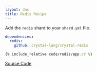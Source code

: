 ```yaml
---
layout: doc
title: Redis Recipe
---
```


Add the `redis` shard to your `shard.yml` file.

```yaml
dependencies:
  redis:
    github: crystal-lang/crystal-redis
```

```ruby
{% include_relative code/redis/app.cr %}
```

[Source Code](https://github.com/kemalcr/kemalcr.com/tree/master/_cookbook/code/redis)